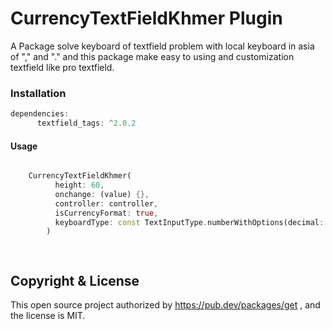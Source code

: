 # CurrencyTextFieldKhmer Plugin


A Package solve keyboard of textfield problem with local keyboard in asia of "," and "." and this package make easy to using and customization textfield like pro textfield. 

### Installation
```dart
dependencies:
      textfield_tags: ^2.0.2
```

#### Usage
```dart

    CurrencyTextFieldKhmer(
          height: 60,
          onchange: (value) {},
          controller: controller,
          isCurrencyFormat: true,
          keyboardType: const TextInputType.numberWithOptions(decimal: true),
        )

 

```
## Copyright & License

This open source project authorized by https://pub.dev/packages/get , and the license is MIT.